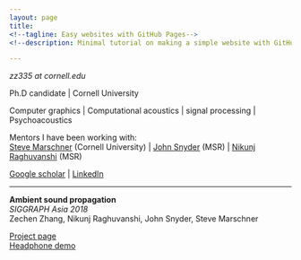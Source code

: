 ```yaml
---
layout: page
title: 
<!--tagline: Easy websites with GitHub Pages-->
<!--description: Minimal tutorial on making a simple website with GitHub Pages-->

---
```


*zz335 at cornell.edu*

Ph.D candidate | Cornell University

Computer graphics | Computational acoustics | signal processing | Psychoacoustics

Mentors I have been working with: \
 [Steve Marschner](https://www.cs.cornell.edu/~srm/) (Cornell University)
 | 
 [John Snyder](https://www.microsoft.com/en-us/research/people/johnsny/) (MSR) 
 | 
 [Nikunj Raghuvanshi](http://www.nikunjr.com/) (MSR)

[Google scholar](https://scholar.google.com/citations?hl=en&user=RBDHu9UAAAAJ&view_op=list_works&authuser=1&gmla=AJsN-F7-xJ-lFabohOk8iR_vInc7314F38GcgjprXTWMlz5Qu0eqU3JYjJY22_f0SQln2eVbm7cqvWmnW6qqBqyoQLDnvhKmTA)
| [LinkedIn](https://www.linkedin.com/in/zechen-zhang-836a6b58/)

---

**Ambient sound propagation**\
 *SIGGRAPH Asia 2018*\
Zechen Zhang, Nikunj Raghuvanshi, John Snyder, Steve Marschner

[Project page](https://zechenz.github.io)\
[Headphone demo](https://zechenz.github.io)